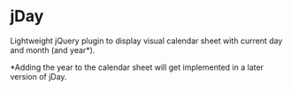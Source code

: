 jDay
====

Lightweight jQuery plugin to display visual calendar sheet with current day and month (and year*).















*Adding the year to the calendar sheet will get implemented in a later version of jDay.
